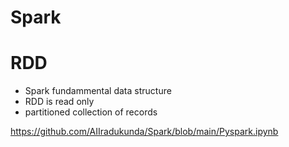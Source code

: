 # Spark

# RDD

- Spark fundammental data structure
- RDD is read only
- partitioned collection of records

https://github.com/AIIradukunda/Spark/blob/main/Pyspark.ipynb
